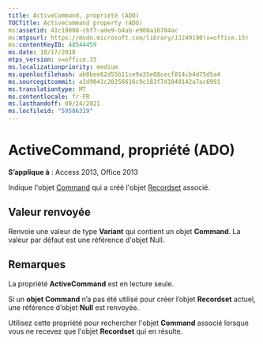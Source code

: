 ```yaml
---
title: ActiveCommand, propriété (ADO)
TOCTitle: ActiveCommand property (ADO)
ms:assetid: 41c19008-cbf7-ade9-b4ab-e908a16784ac
ms:mtpsurl: https://msdn.microsoft.com/library/JJ249190(v=office.15)
ms:contentKeyID: 48544459
ms.date: 10/17/2018
mtps_version: v=office.15
ms.localizationpriority: medium
ms.openlocfilehash: ab0bee62d55b11ce9a35e08cecf814cb4d75d5a4
ms.sourcegitcommit: a1d9041c20256616c9c183f7d1049142a7ac6991
ms.translationtype: MT
ms.contentlocale: fr-FR
ms.lasthandoff: 09/24/2021
ms.locfileid: "59586319"
---
```

# <a name="activecommand-property-ado"></a>ActiveCommand, propriété (ADO)

**S’applique à** : Access 2013, Office 2013

Indique l'objet [Command](command-object-ado.md) qui a créé l'objet [Recordset](recordset-object-ado.md) associé.

## <a name="return-value"></a>Valeur renvoyée

Renvoie une valeur de type **Variant** qui contient un objet **Command**. La valeur par défaut est une référence d'objet Null.

## <a name="remarks"></a>Remarques

La propriété  **ActiveCommand** est en lecture seule.

Si un **objet Command** n’a pas été utilisé pour créer l’objet **Recordset** actuel, une référence d’objet **Null** est renvoyée.

Utilisez cette propriété pour rechercher l'objet **Command** associé lorsque vous ne recevez que l'objet **Recordset** qui en résulte.

